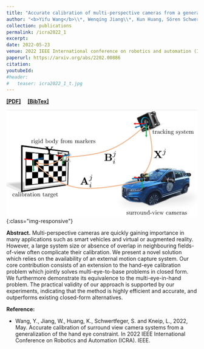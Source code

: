 ```yaml
---
title: "Accurate calibration of multi-perspective cameras from a generalization of the hand-eye constraint"
author: "<b>Yifu Wang</b>\\*, Wenqing Jiang\\*, Kun Huang, Sören Schwertfeger, Laurent Kneip."
collection: publications
permalink: /icra2022_1
excerpt: 
date: 2022-05-23
venue: 2022 IEEE International conference on robotics and automation (ICRA)
paperurl: https://arxiv.org/abs/2202.00886
citation: 
youtubeId: 
#header:
#   teaser: icra2022_1_t.jpg
---
```


<a href="https://1fwang.github.io/files/icra2022_1.pdf" target="_blank"><b>[PDF]</b></a>&emsp;
<a href="https://1fwang.github.io/files/wang2022accurate.txt" target="_blank"><b>[BibTex]</b></a>

![firenet_banner](/images/icra2022_1.jpg){:class="img-responsive"}

<b>Abstract.</b> 
Multi-perspective cameras are quickly gaining importance in many applications such as smart vehicles and virtual or augmented reality. However, a large system size or absence of overlap in neighbouring fields-of-view often complicate their calibration. We present a novel solution which relies on the availability of an external motion capture system. Our core contribution consists of an extension to the hand-eye calibration problem which jointly solves multi-eye-to-base problems in closed form. We furthermore demonstrate its equivalence to the multi-eye-in-hand problem. The practical validity of our approach is supported by our experiments, indicating that the method is highly efficient and accurate, and outperforms existing closed-form alternatives.

<b>Reference:</b>
* Wang, Y., Jiang, W., Huang, K., Schwertfeger, S. and Kneip, L., 2022, May. Accurate calibration of surround view camera systems from a generalization of the hand eye constraint. In 2022 IEEE International Conference on Robotics and Automation (ICRA). IEEE.
